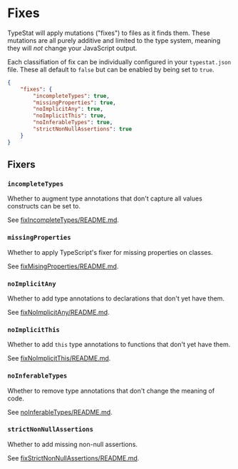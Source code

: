 # Fixes

TypeStat will apply mutations ("fixes") to files as it finds them.
These mutations are all purely additive and limited to the type system, meaning they will _not_ change your JavaScript output.

Each classifiation of fix can be individually configured in your `typestat.json` file.
These all default to `false` but can be enabled by being set to `true`.

```json
{
    "fixes": {
        "incompleteTypes": true,
        "missingProperties": true,
        "noImplicitAny": true,
        "noImplicitThis": true,
        "noInferableTypes": true,
        "strictNonNullAssertions": true
    }
}
```

## Fixers

### `incompleteTypes`

Whether to augment type annotations that don't capture all values constructs can be set to.

See [fixIncompleteTypes/README.md](../src/mutators/builtIn/fixIncompleteTypes/README.md).

### `missingProperties`

Whether to apply TypeScript's fixer for missing properties on classes.

See [fixMisingProperties/README.md](../src/mutators/builtIn/fixMissingProperties/README.md).

### `noImplicitAny`

Whether to add type annotations to declarations that don't yet have them.

See [fixNoImplicitAny/README.md](../src/mutators/builtIn/fixNoImplicitAny/README.md).

### `noImplicitThis`

Whether to add `this` type annotations to functions that don't yet have them.

See [fixNoImplicitThis/README.md](../src/mutators/builtIn/fixNoImplicitThis/README.md).

### `noInferableTypes`

Whether to remove type annotations that don't change the meaning of code.

See [noInferableTypes/README.md](../src/mutators/builtIn/fixNoInferableTypes/README.md).

### `strictNonNullAssertions`

Whether to add missing non-null assertions.

See [fixStrictNonNullAssertions/README.md](../src/mutators/builtIn/fixStrictNonNullAssertions/README.md).
